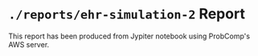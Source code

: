 `./reports/ehr-simulation-2` Report
=========

This report has been produced from Jypiter notebook using ProbComp's AWS server. 